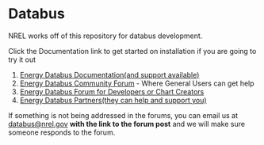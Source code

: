 # Databus

NREL works off of this repository for databus development.  

Click the Documentation link to get started on installation if you are going to try it out

1. [Energy Databus Documentation(and support available)](http://buffalosw.com/products/databus/databus-documentation/)
1. [Energy Databus Community Forum](http://en.openei.org/community/group/databus) - Where General Users can get help
1. [Energy Databus Forum for Developers or Chart Creators](https://github.com/deanhiller/databus/wiki/Developer-Support-Forums)
1. [Energy Databus Partners(they can help and support you)](http://en.openei.org/wiki/NREL_Energy_DataBus/Partners)

If something is not being addressed in the forums, you can email us at databus@nrel.gov **with the link to the forum post** and we will make sure someone responds to the forum.
